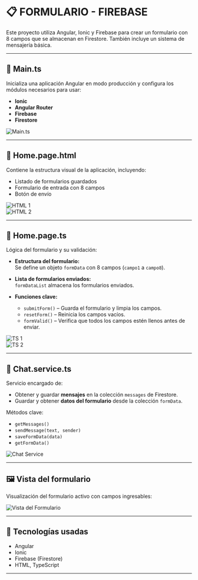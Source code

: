 # 📋 FORMULARIO - FIREBASE

Este proyecto utiliza Angular, Ionic y Firebase para crear un formulario con 8 campos que se almacenan en Firestore. También incluye un sistema de mensajería básica.

---

## 🧠 Main.ts

Inicializa una aplicación Angular en modo producción y configura los módulos necesarios para usar:

- **Ionic**
- **Angular Router**
- **Firebase**
- **Firestore**

![Main.ts](https://github.com/user-attachments/assets/28b9666a-6dca-445e-8b7c-034de10b7d03)

---

## 🧱 Home.page.html

Contiene la estructura visual de la aplicación, incluyendo:

- Listado de formularios guardados
- Formulario de entrada con 8 campos
- Botón de envío

![HTML 1](https://github.com/user-attachments/assets/082189b8-f322-4f05-91ec-44934422091a)  
![HTML 2](https://github.com/user-attachments/assets/2c4c4518-8dca-4eeb-8ccf-05e8db488d4d)

---

## 🧩 Home.page.ts

Lógica del formulario y su validación:

- **Estructura del formulario:**  
  Se define un objeto `formData` con 8 campos (`campo1` a `campo8`).

- **Lista de formularios enviados:**  
  `formDataList` almacena los formularios enviados.

- **Funciones clave:**
  - `submitForm()` – Guarda el formulario y limpia los campos.
  - `resetForm()` – Reinicia los campos vacíos.
  - `formValid()` – Verifica que todos los campos estén llenos antes de enviar.

![TS 1](https://github.com/user-attachments/assets/b6bf3542-196a-4557-8766-a138860f9446)  
![TS 2](https://github.com/user-attachments/assets/1fcee9de-2f49-4b9f-987d-b95cf0ea4d27)

---

## 💬 Chat.service.ts

Servicio encargado de:

- Obtener y guardar **mensajes** en la colección `messages` de Firestore.
- Guardar y obtener **datos del formulario** desde la colección `formData`.

Métodos clave:
- `getMessages()`
- `sendMessage(text, sender)`
- `saveFormData(data)`
- `getFormData()`

![Chat Service](https://github.com/user-attachments/assets/e117703f-24f4-4f09-87c3-8139e5d1dbf9)

---

## 🖼️ Vista del formulario

Visualización del formulario activo con campos ingresables:

![Vista del Formulario](https://github.com/user-attachments/assets/a57cb9ad-1229-4024-bfca-ef671a960ca6)

---

## 🚀 Tecnologías usadas

- Angular
- Ionic
- Firebase (Firestore)
- HTML, TypeScript

---


